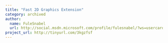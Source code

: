 ```yaml
---
title: "Fast 2D Graphics Extension"
category: archived
author:
  name: FuleSnabel
  url: http://social.msdn.microsoft.com/profile/fulesnabel/?ws=usercard-mini
project_url: http://tinyurl.com/3kgzfsf
---
```

